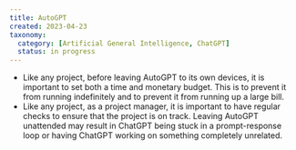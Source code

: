 ```yaml
---
title: AutoGPT
created: 2023-04-23
taxonomy:
  category: [Artificial General Intelligence, ChatGPT]
  status: in progress
---
```


* Like any project, before leaving AutoGPT to its own devices, it is important to set both a time and monetary budget. This is to prevent it from running indefinitely and to prevent it from running up a large bill.
* Like any project, as a project manager, it is important to have regular checks to ensure that the project is on track. Leaving AutoGPT unattended may result in ChatGPT being stuck in a prompt-response loop or having ChatGPT working on something completely unrelated.
